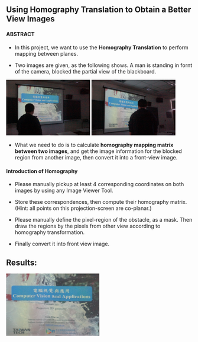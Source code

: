 ## Using Homography Translation to Obtain a Better View Images 

#### ABSTRACT
- In this project, we want to use the **Homography Translation** to perform mapping between planes.

- Two images are given, as the following shows. A man is standing in fornt of the camera, blocked the partial view of the blackboard. 

<img src="https://github.com/CP-TSAI/Computer-Vision/raw/master/cv_pic/1.JPG" width="45%" height="45%"> <img src="https://github.com/CP-TSAI/Computer-Vision/raw/master/cv_pic/2.JPG" width="45%" height="45%"> 

- What we need to do is to calculate **homography mapping matrix between two images**, and get the image information for the blocked region from another image, then convert it into a front-view image.

#### Introduction of Homography



- Please manually pickup at least 4 corresponding coordinates on both images by using any Image Viewer Tool.

- Store these correspondences, then compute their homography matrix. (Hint: all points on this projection-screen are co-planar.)

- Please manually define the pixel-region of the obstacle, as a mask. Then draw the regions by the pixels from other view according to homography transformation. 

- Finally convert it into front view image. 

## Results:
<img src="https://github.com/CP-TSAI/Computer-Vision/raw/master/cv_pic/隨班附讀-蔡金博.jpg" width="50%" height="50%"> 

